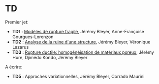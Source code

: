 # TD

Premier jet:

* **TD1** : [Modèles de rupture fragile](src/TD1_Modeles_de_rupture_fragile/TD1.pdf),  Jérémy Bleyer, Anne-Françoise Gourgues-Lorenzon
* **TD2** : [Analyse de la ruine d'une structure](src/TD2_Analyse_ruine_COMET/TD2.pdf), Jérémy Bleyer, Véronique Lazarus
* **TD3** : [Rupture ductile: homogénéisation de matériaux poreux](src/TD3_Homogeneisation_poreux_Gurson/TD3.pdf), Jérémy Hure, Djimédo Kondo, Jérémy Bleyer 

A écrire:
* **TD5** : Approches variationnelles, Jérémy Bleyer, Corrado Maurini
